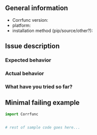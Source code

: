 <!--
Fill in the information below before opening an issue.
If you have a question, please consider emailing the mailing list:
  https://groups.google.com/forum/#!forum/corrfunc
-->

## General information

- Corrfunc version:
- platform:
- installation method (pip/source/other?):

## Issue description 

### Expected behavior 


### Actual behavior


### What have you tried so far?


## Minimal failing example

<!-- In this section, you should include or link to a code snippet that demonstrates the issue. -->

```python
import Corrfunc


# rest of sample code goes here...
```
